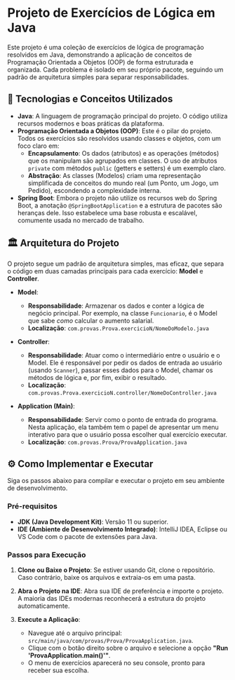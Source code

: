 # Projeto de Exercícios de Lógica em Java

Este projeto é uma coleção de exercícios de lógica de programação resolvidos em Java, demonstrando a aplicação de conceitos de Programação Orientada a Objetos (OOP) de forma estruturada e organizada. Cada problema é isolado em seu próprio pacote, seguindo um padrão de arquitetura simples para separar responsabilidades.

## 🚀 Tecnologias e Conceitos Utilizados

* **Java**: A linguagem de programação principal do projeto. O código utiliza recursos modernos e boas práticas da plataforma.
* **Programação Orientada a Objetos (OOP)**: Este é o pilar do projeto. Todos os exercícios são resolvidos usando classes e objetos, com um foco claro em:
    * **Encapsulamento**: Os dados (atributos) e as operações (métodos) que os manipulam são agrupados em classes. O uso de atributos `private` com métodos `public` (getters e setters) é um exemplo claro.
    * **Abstração**: As classes (Modelos) criam uma representação simplificada de conceitos do mundo real (um Ponto, um Jogo, um Pedido), escondendo a complexidade interna.
* **Spring Boot**: Embora o projeto não utilize os recursos web do Spring Boot, a anotação `@SpringBootApplication` e a estrutura de pacotes são heranças dele. Isso estabelece uma base robusta e escalável, comumente usada no mercado de trabalho.

## 🏛️ Arquitetura do Projeto

O projeto segue um padrão de arquitetura simples, mas eficaz, que separa o código em duas camadas principais para cada exercício: **Model** e **Controller**.

* **Model**:
    * **Responsabilidade**: Armazenar os dados e conter a lógica de negócio principal. Por exemplo, na classe `Funcionario`, é o Model que sabe *como* calcular o aumento salarial.
    * **Localização**: `com.provas.Prova.exercicioN/NomeDoModelo.java`

* **Controller**:
    * **Responsabilidade**: Atuar como o intermediário entre o usuário e o Model. Ele é responsável por pedir os dados de entrada ao usuário (usando `Scanner`), passar esses dados para o Model, chamar os métodos de lógica e, por fim, exibir o resultado.
    * **Localização**: `com.provas.Prova.exercicioN.controller/NomeDoController.java`

* **Application (Main)**:
    * **Responsabilidade**: Servir como o ponto de entrada do programa. Nesta aplicação, ela também tem o papel de apresentar um menu interativo para que o usuário possa escolher qual exercício executar.
    * **Localização**: `com.provas.Prova/ProvaApplication.java`

## ⚙️ Como Implementar e Executar

Siga os passos abaixo para compilar e executar o projeto em seu ambiente de desenvolvimento.

### Pré-requisitos

* **JDK (Java Development Kit)**: Versão 11 ou superior.
* **IDE (Ambiente de Desenvolvimento Integrado)**: IntelliJ IDEA, Eclipse ou VS Code com o pacote de extensões para Java.

### Passos para Execução

1.  **Clone ou Baixe o Projeto**:
    Se estiver usando Git, clone o repositório. Caso contrário, baixe os arquivos e extraia-os em uma pasta.

2.  **Abra o Projeto na IDE**:
    Abra sua IDE de preferência e importe o projeto. A maioria das IDEs modernas reconhecerá a estrutura do projeto automaticamente.

3.  **Execute a Aplicação**:
    * Navegue até o arquivo principal: `src/main/java/com/provas/Prova/ProvaApplication.java`.
    * Clique com o botão direito sobre o arquivo e selecione a opção **"Run 'ProvaApplication.main()'"**.
    * O menu de exercícios aparecerá no seu console, pronto para receber sua escolha.
